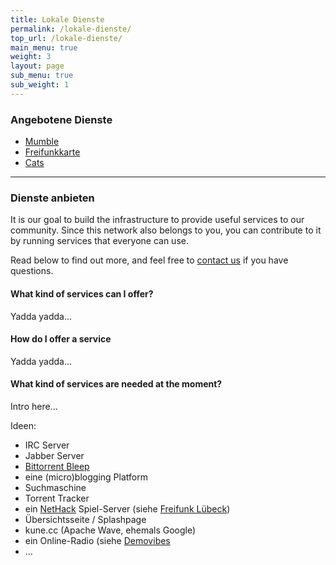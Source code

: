 ```yaml
---
title: Lokale Dienste
permalink: /lokale-dienste/
top_url: /lokale-dienste/
main_menu: true
weight: 3
layout: page
sub_menu: true
sub_weight: 1
---
```



### Angebotene Dienste

* [Mumble](/lokale-dienste/mumble/)
* [Freifunkkarte](/lokale-dienste/karte)
* [Cats](/lokale-dients/cats/)

* * *

### Dienste anbieten

It is our goal to build the infrastructure to provide useful services to our community. Since this network also belongs to you, you can contribute to it by running services that everyone can use.

Read below to find out more, and feel free to [contact us](/kontakt/) if you have questions.

#### What kind of services can I offer?

Yadda yadda...

#### How do I offer a service


Yadda yadda...

#### What kind of services are needed at the moment?

Intro here...

Ideen:

* IRC Server
* Jabber Server
* [Bittorrent Bleep](http://labs.bittorrent.com/bleep/index.html)
* eine (micro)blogging Platform
* Suchmaschine
* Torrent Tracker
* ein [NetHack](http://www.nethack.org/common/index.html) Spiel-Server (siehe [Freifunk Lübeck](http://luebeck.freifunk.net/wiki/NetHack))
* Übersichtsseite / Splashpage
* kune.cc (Apache Wave, ehemals Google)
* ein Online-Radio (siehe [Demovibes](https://gitorious.org/demovibes)
* ...

